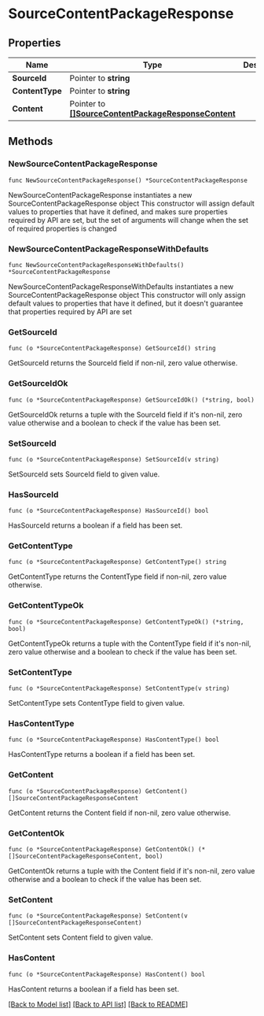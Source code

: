 # SourceContentPackageResponse

## Properties

Name | Type | Description | Notes
------------ | ------------- | ------------- | -------------
**SourceId** | Pointer to **string** |  | [optional] 
**ContentType** | Pointer to **string** |  | [optional] 
**Content** | Pointer to [**[]SourceContentPackageResponseContent**](SourceContentPackageResponseContent.md) |  | [optional] 

## Methods

### NewSourceContentPackageResponse

`func NewSourceContentPackageResponse() *SourceContentPackageResponse`

NewSourceContentPackageResponse instantiates a new SourceContentPackageResponse object
This constructor will assign default values to properties that have it defined,
and makes sure properties required by API are set, but the set of arguments
will change when the set of required properties is changed

### NewSourceContentPackageResponseWithDefaults

`func NewSourceContentPackageResponseWithDefaults() *SourceContentPackageResponse`

NewSourceContentPackageResponseWithDefaults instantiates a new SourceContentPackageResponse object
This constructor will only assign default values to properties that have it defined,
but it doesn't guarantee that properties required by API are set

### GetSourceId

`func (o *SourceContentPackageResponse) GetSourceId() string`

GetSourceId returns the SourceId field if non-nil, zero value otherwise.

### GetSourceIdOk

`func (o *SourceContentPackageResponse) GetSourceIdOk() (*string, bool)`

GetSourceIdOk returns a tuple with the SourceId field if it's non-nil, zero value otherwise
and a boolean to check if the value has been set.

### SetSourceId

`func (o *SourceContentPackageResponse) SetSourceId(v string)`

SetSourceId sets SourceId field to given value.

### HasSourceId

`func (o *SourceContentPackageResponse) HasSourceId() bool`

HasSourceId returns a boolean if a field has been set.

### GetContentType

`func (o *SourceContentPackageResponse) GetContentType() string`

GetContentType returns the ContentType field if non-nil, zero value otherwise.

### GetContentTypeOk

`func (o *SourceContentPackageResponse) GetContentTypeOk() (*string, bool)`

GetContentTypeOk returns a tuple with the ContentType field if it's non-nil, zero value otherwise
and a boolean to check if the value has been set.

### SetContentType

`func (o *SourceContentPackageResponse) SetContentType(v string)`

SetContentType sets ContentType field to given value.

### HasContentType

`func (o *SourceContentPackageResponse) HasContentType() bool`

HasContentType returns a boolean if a field has been set.

### GetContent

`func (o *SourceContentPackageResponse) GetContent() []SourceContentPackageResponseContent`

GetContent returns the Content field if non-nil, zero value otherwise.

### GetContentOk

`func (o *SourceContentPackageResponse) GetContentOk() (*[]SourceContentPackageResponseContent, bool)`

GetContentOk returns a tuple with the Content field if it's non-nil, zero value otherwise
and a boolean to check if the value has been set.

### SetContent

`func (o *SourceContentPackageResponse) SetContent(v []SourceContentPackageResponseContent)`

SetContent sets Content field to given value.

### HasContent

`func (o *SourceContentPackageResponse) HasContent() bool`

HasContent returns a boolean if a field has been set.


[[Back to Model list]](../README.md#documentation-for-models) [[Back to API list]](../README.md#documentation-for-api-endpoints) [[Back to README]](../README.md)


